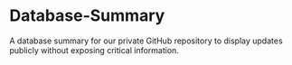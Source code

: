 # Database-Summary
A database summary for our private GitHub repository to display updates publicly without exposing critical information.
